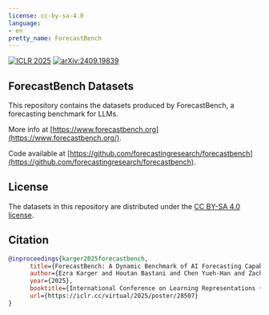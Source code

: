```yaml
---
license: cc-by-sa-4.0
language:
- en
pretty_name: ForecastBench
---
```

[![ICLR 2025](https://img.shields.io/badge/ICLR-2025-D5FFC1?labelColor=2A363F)](https://iclr.cc/virtual/2025/poster/28507) [![arXiv:2409.19839](https://img.shields.io/badge/arXiv-2409.19839-272727?logo=arxiv&labelColor=B31B1B)](https://arxiv.org/abs/2409.19839)

## ForecastBench Datasets

This repository contains the datasets produced by ForecastBench, a forecasting benchmark for
LLMs.

More info at [https://www.forecastbench.org](https://www.forecastbench.org/).

Code available at [https://github.com/forecastingresearch/forecastbench](https://github.com/forecastingresearch/forecastbench).

## License

The datasets in this repository are distributed under the [CC BY-SA 4.0 license](https://creativecommons.org/licenses/by-sa/4.0/legalcode).

## Citation

```bibtex
@inproceedings{karger2025forecastbench,
      title={ForecastBench: A Dynamic Benchmark of AI Forecasting Capabilities},
      author={Ezra Karger and Houtan Bastani and Chen Yueh-Han and Zachary Jacobs and Danny Halawi and Fred Zhang and Philip E. Tetlock},
      year={2025},
      booktitle={International Conference on Learning Representations (ICLR)},
      url={https://iclr.cc/virtual/2025/poster/28507}
}
```
